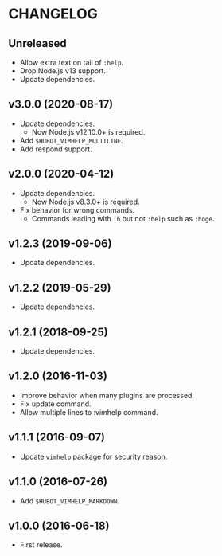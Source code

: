 # CHANGELOG

## Unreleased

- Allow extra text on tail of `:help`.
- Drop Node.js v13 support.
- Update dependencies.


## v3.0.0 (2020-08-17)

- Update dependencies.
  - Now Node.js v12.10.0+ is required.
- Add `$HUBOT_VIMHELP_MULTILINE`.
- Add respond support.


## v2.0.0 (2020-04-12)

- Update dependencies.
  - Now Node.js v8.3.0+ is required.
- Fix behavior for wrong commands.
  - Commands leading with `:h` but not `:help` such as `:hoge`.


## v1.2.3 (2019-09-06)

- Update dependencies.


## v1.2.2 (2019-05-29)

- Update dependencies.


## v1.2.1 (2018-09-25)

- Update dependencies.


## v1.2.0 (2016-11-03)

- Improve behavior when many plugins are processed.
- Fix update command.
- Allow multiple lines to :vimhelp command.


## v1.1.1 (2016-09-07)

- Update `vimhelp` package for security reason.


## v1.1.0 (2016-07-26)

- Add `$HUBOT_VIMHELP_MARKDOWN`.


## v1.0.0 (2016-06-18)

- First release.
